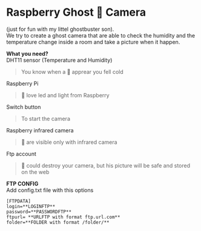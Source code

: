# Raspberry Ghost :ghost: Camera
(just for fun with my littel ghostbuster son). <br />
We try to create a ghost camera that are able to check the humidity and the temperature change inside a room and take a picture when it happen.

**What you need?**<br />
DHT11 sensor (Temperature and Humidity) <br />
>You know when a :ghost: apprear you fell cold

Raspberry Pi <br /> 
>:ghost: love led and light from Raspberry

Switch button <br /> 
>To start the camera

Raspberry infrared camera  <br /> 
>:ghost: are visible only with infrared camera

Ftp account <br /> 
>:ghost: could destroy your camera, but his picture will be safe and stored on the web


**FTP CONFIG**<br />
Add config.txt file with this options

```
[FTPDATA]
login=**LOGINFTP**
password=**PASSWORDFTP**
ftpurl= **URLFTP with format ftp.url.com**
folder=**FOLDER with format /folder/**
```

